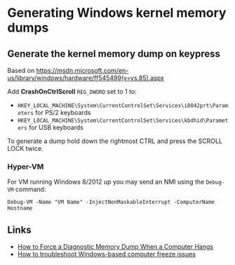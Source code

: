 
Generating Windows kernel memory dumps
======================================

Generate the kernel memory dump on keypress
-------------------------------------------

Based on <https://msdn.microsoft.com/en-us/library/windows/hardware/ff545499(v=vs.85).aspx>

Add **CrashOnCtrlScroll** `REG_DWORD` set to 1 to:

- `HKEY_LOCAL_MACHINE\System\CurrentControlSet\Services\i8042prt\Parameters` for PS/2 keyboards
- `HKEY_LOCAL_MACHINE\System\CurrentControlSet\Services\kbdhid\Parameters` for USB keyboards

To generate a dump hold down the rightmost CTRL and press the SCROLL LOCK twice.

### Hyper-VM ###

For VM running Windows 8/2012 up you may send an NMI using the `Debug-VM` command:

    Debug-VM -Name "VM Name" -InjectNonMaskableInterrupt -ComputerName Hostname

Links
-----

- [How to Force a Diagnostic Memory Dump When a Computer Hangs](http://blogs.technet.com/b/askpfeplat/archive/2015/04/06/how-to-force-a-diagnostic-memory-dump-when-a-computer-hangs.aspx)
- [How to troubleshoot Windows-based computer freeze issues](https://support.microsoft.com/en-us/kb/3118553?sd=rss&spid=14134)

